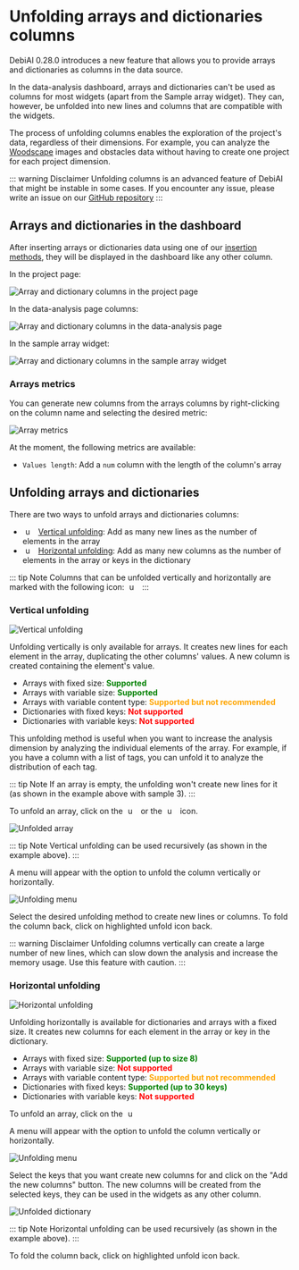 # Unfolding arrays and dictionaries columns

DebiAI 0.28.0 introduces a new feature that allows you to provide arrays and dictionaries as columns in the data source.

In the data-analysis dashboard, arrays and dictionaries can't be used as columns for most widgets (apart from the Sample array widget). They can, however, be unfolded into new lines and columns that are compatible with the widgets.

The process of unfolding columns enables the exploration of the project's data, regardless of their dimensions. For example, you can analyze the [Woodscape](../../tutorials/woodscapeTutorial/) images and obstacles data without having to create one project for each project dimension.

::: warning Disclaimer
Unfolding columns is an advanced feature of DebiAI that might be instable in some cases. If you encounter any issue, please write an issue on our [GitHub repository](https://github.com/debiai/DebiAI/issues/new/choose)
:::

## Arrays and dictionaries in the dashboard

After inserting arrays or dictionaries data using one of our [insertion methods](../../dataInsertion/), they will be displayed in the dashboard like any other column.

In the project page:

![Array and dictionary columns in the project page](./project_page_columns.png)

In the data-analysis page columns:

![Array and dictionary columns in the data-analysis page](./analysis_page_columns.png)

In the sample array widget:

![Array and dictionary columns in the sample array widget](./sample_array_widget.png)

### Arrays metrics

You can generate new columns from the arrays columns by right-clicking on the column name and selecting the desired metric:

![Array metrics](./array_metrics.png)

At the moment, the following metrics are available:

- `Values length`: Add a `num` column with the length of the column's array

## Unfolding arrays and dictionaries

There are two ways to unfold arrays and dictionaries columns:

- <img src="./expandUp.svg" alt="unfold icon up" class="unfoldIcon"> [Vertical unfolding](#vertical-unfolding): Add as many new lines as the number of elements in the array
- <img src="./expandSide.svg" alt="unfold icon side" class="unfoldIcon"> [Horizontal unfolding](#horizontal-unfolding): Add as many new columns as the number of elements in the array or keys in the dictionary

::: tip Note
Columns that can be unfolded vertically and horizontally are marked with the following icon:
<img src="./expand.svg" alt="unfold icon" class="unfoldIcon">
:::

### Vertical unfolding

![Vertical unfolding](./vertical_unfold_explaination.svg)

Unfolding vertically is only available for arrays. It creates new lines for each element in the array, duplicating the other columns' values. A new column is created containing the element's value.

- Arrays with fixed size: <span class="supported">Supported</span>
- Arrays with variable size: <span class="supported">Supported</span>
- Arrays with variable content type: <span class="notRecommended">Supported but not recommended</span>
- Dictionaries with fixed keys: <span class="notSupported">Not supported</span>
- Dictionaries with variable keys: <span class="notSupported">Not supported</span>

This unfolding method is useful when you want to increase the analysis dimension by analyzing the individual elements of the array. For example, if you have a column with a list of tags, you can unfold it to analyze the distribution of each tag.

::: tip Note
If an array is empty, the unfolding won't create new lines for it (as shown in the example above with sample 3).
:::

To unfold an array, click on the <img src="./expandUp.svg" alt="unfold icon up" class="unfoldIcon"> or the <img src="./expand.svg" alt="unfold icon" class="unfoldIcon"> icon.

![Unfolded array](./analysis_page_unfolded_columns.png)

::: tip Note
Vertical unfolding can be used recursively (as shown in the example above).
:::

A menu will appear with the option to unfold the column vertically or horizontally.

![Unfolding menu](./unfolding_menu.png)

Select the desired unfolding method to create new lines or columns. To fold the column back, click on highlighted unfold icon back.

::: warning Disclaimer
Unfolding columns vertically can create a large number of new lines, which can slow down the analysis and increase the memory usage. Use this feature with caution.
:::

### Horizontal unfolding

![Horizontal unfolding](./horizontal_unfold_explaination.svg)

Unfolding horizontally is available for dictionaries and arrays with a fixed size. It creates new columns for each element in the array or key in the dictionary.

- Arrays with fixed size: <span class="supported">Supported (up to size 8)</span>
- Arrays with variable size: <span class="notSupported">Not supported</span>
- Arrays with variable content type: <span class="notRecommended">Supported but not recommended</span>
- Dictionaries with fixed keys: <span class="supported">Supported (up to 30 keys)</span>
- Dictionaries with variable keys: <span class="notSupported">Not supported</span>

To unfold an array, click on the <img src="./expandSide.svg" alt="unfold icon side" class="unfoldIcon">

A menu will appear with the option to unfold the column vertically or horizontally.

![Unfolding menu](./horizontal_unfolding_menu.png)

Select the keys that you want create new columns for and click on the "Add the new columns" button.
The new columns will be created from the selected keys, they can be used in the widgets as any other column.

![Unfolded dictionary](./analysis_page_unfolded_dictionnary.png)

::: tip Note
Horizontal unfolding can be used recursively (as shown in the example above).
:::

To fold the column back, click on highlighted unfold icon back.

<style>
    .unfoldIcon{
        height: 1em;
        width: 1em;
        padding: 0 5px;
    }
    .supported {
        color: green;
        font-weight: bold;
    }
    .notSupported {
        color: red;
        font-weight: bold;
    }
    .notRecommended {
        color: orange;
        font-weight: bold;
    }
</style>
